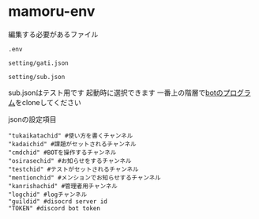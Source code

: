 # mamoru-env


編集する必要があるファイル
```
.env

setting/gati.json

setting/sub.json
```
sub.jsonはテスト用です
起動時に選択できます
一番上の階層で[botのプログラム](https://github.com/v2-2v/mamoru)をcloneしてください

jsonの設定項目
```
"tukaikatachid" #使い方を書くチャンネル
"kadaichid" #課題がセットされるチャンネル
"cmdchid" #BOTを操作するチャンネル
"osirasechid" #お知らせをするチャンネル
"testchid" #テストがセットされるチャンネル
"mentionchid" #メンションでお知らせするチャンネル
"kanrishachid" #管理者用チャンネル
"logchid" #logチャンネル
"guildid" #disocrd server id
"TOKEN" #discord bot token
```
